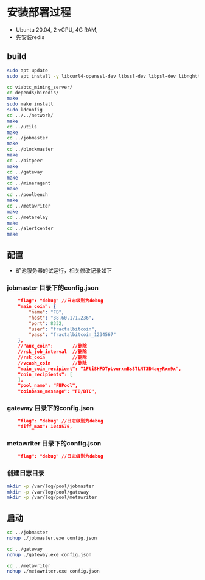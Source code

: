 # 安装部署过程

- Ubuntu 20.04, 2 vCPU, 4G RAM,
- 先安装redis

## build

```sh
sudo apt update
sudo apt install -y libcurl4-openssl-dev libssl-dev libpsl-dev libnghttp2-dev libsodium-dev redis-server cmake zlib1g-dev libkrb5-dev libidn2-0-dev librtmp-dev libbrotli-dev libssh-dev libev-dev libjansson-dev libldap2-dev 

cd viabtc_mining_server/
cd depends/hiredis/
make
sudo make install
sudo ldconfig
cd ../../network/
make
cd ../utils
make
cd ../jobmaster
make
cd ../blockmaster
make
cd ../bitpeer
make
cd ../gateway
make
cd ../mineragent
make
cd ../poolbench
make
cd ../metawriter
make
cd ../metarelay
make
cd ../alertcenter
make
```

## 配置

- 矿池服务器的试运行，相关修改记录如下

### jobmaster 目录下的config.json

```json
    "flag": "debug" //日志级别为debug
    "main_coin": {
        "name": "FB",
        "host": "38.60.171.236",
        "port": 8332,
        "user": "fractalbitcoin",
        "pass": "fractalbitcoin_1234567"
    },
    //"aux_coin":       //删除
    //rsk_job_interval  //删除
    //rsk_coin          //删除
    //vcash_coin        //删除
    "main_coin_recipient": "1FtiSHFDTpLvurxnBsSTLNT3B4aqyRxm9x",
    "coin_recipients": [
    ],
    "pool_name": "FBPool",
    "coinbase_message": "FB/BTC",
```

### gateway 目录下的config.json

```json
    "flag": "debug" //日志级别为debug
    "diff_max": 1048576,
```

### metawriter 目录下的config.json

```json
    "flag": "debug" //日志级别为debug
```

### 创建日志目录

```sh
mkdir -p /var/log/pool/jobmaster
mkdir -p /var/log/pool/gateway
mkdir -p /var/log/pool/metawriter
```

## 启动

```sh
cd ../jobmaster
nohup ./jobmaster.exe config.json

cd ../gateway
nohup ./gateway.exe config.json

cd ../metawriter
nohup ./metawriter.exe config.json
```